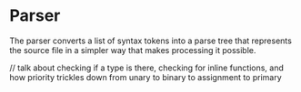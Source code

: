 # Parser

The parser converts a list of syntax tokens into a parse tree that represents the source file in a simpler way that
makes processing it possible.

// talk about checking if a type is there, checking for inline functions, and how priority trickles down from unary to
binary to assignment to primary
